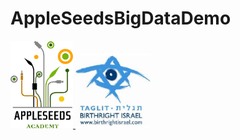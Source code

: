 # AppleSeedsBigDataDemo 
<a href="http://appleseeds.org.il/">
	<img src="./images/appleseeds.jpg" width="100">
</a>
<a href="http://taglitww.birthrightisrael.com/">
	<img src="./images/birthright-logo.jpg" width="120">
</a>
